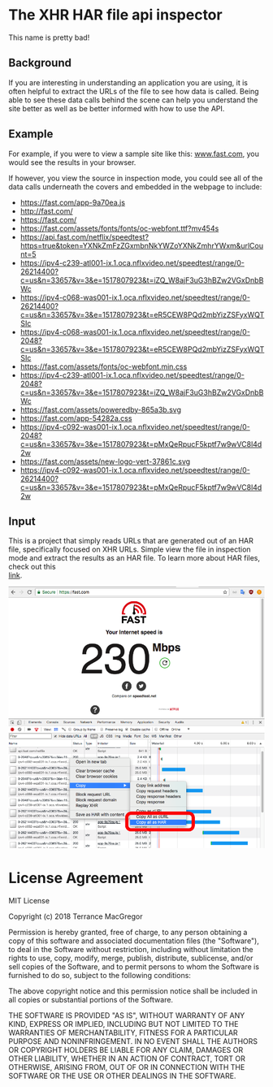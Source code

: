 # The XHR HAR file api inspector
This name is pretty bad!

## Background 

If you are interesting in understanding an application you are using, it is often helpful to extract the URLs of the file to see how data is called. Being able to see these data calls behind the scene can help you understand the site better as well as be better informed with how to use the API.

## Example
For example, if you were to view a sample site like this: www.fast.com, you would see the results in your browser.

If however, you view the source in inspection mode,  you could see all of the data calls underneath the covers and embedded in the webpage to include:


* https://fast.com/app-9a70ea.js
* http://fast.com/
* https://fast.com/
* https://fast.com/assets/fonts/fonts/oc-webfont.ttf?mv454s
* https://api.fast.com/netflix/speedtest?https=true&token=YXNkZmFzZGxmbnNkYWZoYXNkZmhrYWxm&urlCount=5
* https://ipv4-c239-atl001-ix.1.oca.nflxvideo.net/speedtest/range/0-26214400?c=us&n=33657&v=3&e=1517807923&t=iZQ_W8ajF3uG3hBZw2VGxDnbBWc
* https://ipv4-c068-was001-ix.1.oca.nflxvideo.net/speedtest/range/0-26214400?c=us&n=33657&v=3&e=1517807923&t=eR5CEW8PQd2mbYizZSFyxWQTSIc
* https://ipv4-c068-was001-ix.1.oca.nflxvideo.net/speedtest/range/0-2048?c=us&n=33657&v=3&e=1517807923&t=eR5CEW8PQd2mbYizZSFyxWQTSIc
* https://fast.com/assets/fonts/oc-webfont.min.css
* https://ipv4-c239-atl001-ix.1.oca.nflxvideo.net/speedtest/range/0-2048?c=us&n=33657&v=3&e=1517807923&t=iZQ_W8ajF3uG3hBZw2VGxDnbBWc
* https://fast.com/assets/poweredby-865a3b.svg
* https://fast.com/app-54282a.css
* https://ipv4-c092-was001-ix.1.oca.nflxvideo.net/speedtest/range/0-2048?c=us&n=33657&v=3&e=1517807923&t=pMxQeRpucF5kptf7w9wVC8l4d2w
* https://fast.com/assets/new-logo-vert-37861c.svg
* https://ipv4-c092-was001-ix.1.oca.nflxvideo.net/speedtest/range/0-26214400?c=us&n=33657&v=3&e=1517807923&t=pMxQeRpucF5kptf7w9wVC8l4d2w

## Input

This is a project that simply reads URLs that are generated out of an HAR file, specifically focused on XHR URLs.  Simple view the file in inspection mode and extract the results as an HAR file.  To learn more about HAR files, check out this  
[link](https://blog.stackpath.com/glossary/har-file/).


![MacDown Screenshot](https://raw.githubusercontent.com/terrancemacgregor/har_api_research/master/fast_com_xhr_har_annotated.png)


# License Agreement

MIT License

Copyright (c) 2018 Terrance MacGregor

Permission is hereby granted, free of charge, to any person obtaining a copy
of this software and associated documentation files (the "Software"), to deal
in the Software without restriction, including without limitation the rights
to use, copy, modify, merge, publish, distribute, sublicense, and/or sell
copies of the Software, and to permit persons to whom the Software is
furnished to do so, subject to the following conditions:

The above copyright notice and this permission notice shall be included in all
copies or substantial portions of the Software.

THE SOFTWARE IS PROVIDED "AS IS", WITHOUT WARRANTY OF ANY KIND, EXPRESS OR
IMPLIED, INCLUDING BUT NOT LIMITED TO THE WARRANTIES OF MERCHANTABILITY,
FITNESS FOR A PARTICULAR PURPOSE AND NONINFRINGEMENT. IN NO EVENT SHALL THE
AUTHORS OR COPYRIGHT HOLDERS BE LIABLE FOR ANY CLAIM, DAMAGES OR OTHER
LIABILITY, WHETHER IN AN ACTION OF CONTRACT, TORT OR OTHERWISE, ARISING FROM,
OUT OF OR IN CONNECTION WITH THE SOFTWARE OR THE USE OR OTHER DEALINGS IN THE
SOFTWARE.